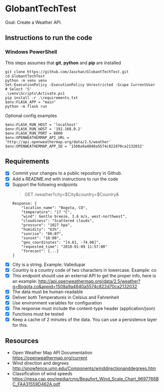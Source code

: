 # GlobantTechTest

Goal: Create a Weather API.

## Instructions to run the code

### Windows PowerShell

This steps assumes that **git**, **python** and **pip** are installed

```
git clone https://github.com/Jaschan/GlobantTechTest.git
cd GlobantTechTest
python -m venv venv
Set-ExecutionPolicy -ExecutionPolicy Unrestricted -Scope CurrentUser
# Select 'S'
.\venv\Scripts\Activate.ps1
pip install -r .\requirements.txt
$env:FLASK_APP = "main"
python -m flask run
```

Optional config examples

```
$env:FLASK_RUN_HOST = 'localhost'
$env:FLASK_RUN_HOST = '192.168.0.2'
$env:FLASK_RUN_PORT = 8000
$env:OPENWEATHERMAP_API_URL = 'http://api.openweathermap.org/data/2.5/weather'
$env:OPENWEATHERMAP_APP_ID = '1508a9a4840a5574c822d70ca2132032'
```


## Requirements

- [x] Commit your changes to a public repository in Github.
- [x] Add a README.md with instructions to run the code
- [x] Support the following endpoints
  > GET /weather?city=$City&country=$Country&
  ```
  Response: {
	  "location_name": "Bogota, CO",
	  "temperature": "17 °C",
	  "wind": Gentle breeze, 3.6 m/s, west-northwest",
	  "cloudiness": "Scattered clouds",
	  "pressure": "1027 hpa",
	  "humidity": "63%",
	  "sunrise": "06:07",
	  "sunset": "18:00",
	  "geo_coordinates": "[4.61, -74.08]",
	  "requested_time": "2018-01-09 11:57:00"
	  "forecast": {...}
  }
  ```
- [x] City is a string. Example: Valledupar
- [x] Country is a country code of two characters in lowercase. Example: co
- [x] This endpoint should use an external API to get the proper info, here is an example: http://api.openweathermap.org/data/2.5/weather?q=Bogota,co&appid=1508a9a4840a5574c822d70ca2132032
- [x] The data must be human-readable
- [x] Deliver both Temperatures in Celsius and Fahrenheit
- [x] Use environment variables for configuration
- [x] The response must include the content-type header (application/json)
- [x] Functions must be tested
- [X] Keep a cache of 2 minutes of the data. You can use a persistence layer for this.

## Resources

- Open Weather Map API Documentation https://openweathermap.org/current
- Wind direction and degrees http://snowfence.umn.edu/Components/winddirectionanddegrees.htm
- Classification of wind speeds https://nesa.cap.gov/media/cms/Beaufort_Wind_Scale_Chart_9697766BC_FAA31559D462A.pdf